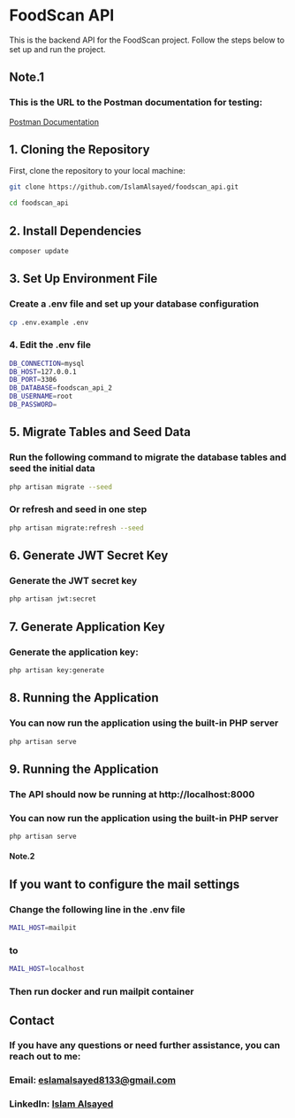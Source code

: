 # FoodScan API

This is the backend API for the FoodScan project. Follow the steps below to set up and run the project.

## Note.1

### This is the URL to the Postman documentation for testing:

[Postman Documentation](https://documenter.getpostman.com/view/31553493/2sAXqwZLEy)

## 1. Cloning the Repository

First, clone the repository to your local machine:

```bash
git clone https://github.com/IslamAlsayed/foodscan_api.git

cd foodscan_api
```

## 2. Install Dependencies

```bash
composer update
```

## 3. Set Up Environment File

### Create a .env file and set up your database configuration

```bash
cp .env.example .env
```

### 4. Edit the .env file

```bash
DB_CONNECTION=mysql
DB_HOST=127.0.0.1
DB_PORT=3306
DB_DATABASE=foodscan_api_2
DB_USERNAME=root
DB_PASSWORD=
```

## 5. Migrate Tables and Seed Data

### Run the following command to migrate the database tables and seed the initial data

```bash
php artisan migrate --seed
```

### Or refresh and seed in one step

```bash
php artisan migrate:refresh --seed
```

## 6. Generate JWT Secret Key

### Generate the JWT secret key

```bash
php artisan jwt:secret
```

## 7. Generate Application Key

### Generate the application key:

```bash
php artisan key:generate
```

## 8. Running the Application

### You can now run the application using the built-in PHP server

```bash
php artisan serve
```

## 9. Running the Application

### The API should now be running at http://localhost:8000

### You can now run the application using the built-in PHP server

```bash
php artisan serve
```

#### Note.2

## If you want to configure the mail settings

### Change the following line in the .env file

```bash
MAIL_HOST=mailpit
```

### to

```bash
MAIL_HOST=localhost
```

### Then run docker and run mailpit container

## Contact

### If you have any questions or need further assistance, you can reach out to me:

### Email: eslamalsayed8133@gmail.com

### LinkedIn: [Islam Alsayed](https://www.linkedin.com/in/islam-alsayed7)
